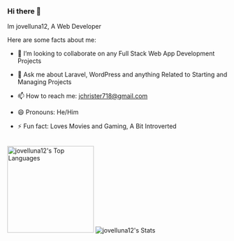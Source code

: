 ### Hi there 👋

Im jovelluna12, A Web Developer

Here are some facts about me: 

- 👯 I’m looking to collaborate on any Full Stack Web App Development Projects

- 💬 Ask me about Laravel, WordPress and anything Related to Starting and Managing Projects
- 📫 How to reach me: jchrister718@gmail.com 
- 😄 Pronouns: He/Him
- ⚡ Fun fact: Loves Movies and Gaming, A Bit Introverted

</br>

<img alt="jovelluna12's Top Languages" src="https://github-readme-stats.vercel.app/api/top-langs?username=jovelluna12&langs_count=4&layout=compact&theme=react&bg_color=1F222E&title_color=68C3D4&icon_color=F8D866&border_color=1F222E&hide=JavaScript,CSS,Java,HTML,c%2B%2B,Ren'Py" height="198px"/>

<img alt="jovelluna12's Stats" src="https://denvercoder1-github-readme-stats.vercel.app/api/?username=jovelluna12&show_icons=true&include_all_commits=true&count_private=true&theme=react&hide_border=true&bg_color=1F222E&title_color=68C3D4&icon_color=FFE8D1&hide_title=true&hide=contribs"/>

